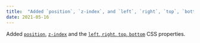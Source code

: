 ```yaml
---
title:  "Added `position`, `z-index`, and `left`, `right`, `top`, `bottom`"
date: 2021-05-16
---
```


Added [`position`](/features/css-position/), [`z-index`](/features/css-z-index/) and the [`left`, `right`, `top`, `bottom`](/features/css-left-right-top-bottom/) CSS properties.
